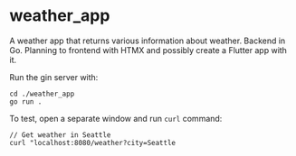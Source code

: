 # weather_app
A weather app that returns various information about weather. Backend in Go. Planning to frontend with HTMX and possibly create a Flutter app with it.

Run the gin server with:

```
cd ./weather_app
go run .
```

To test, open a separate window and run `curl` command:

```
// Get weather in Seattle
curl "localhost:8080/weather?city=Seattle
```